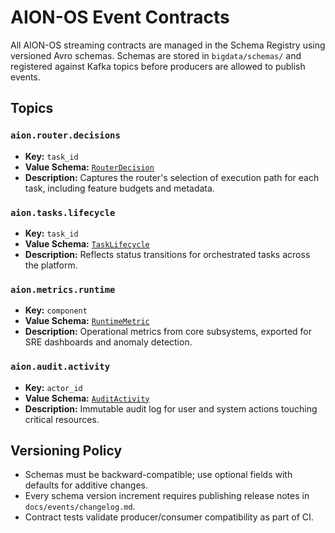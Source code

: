 # AION-OS Event Contracts

All AION-OS streaming contracts are managed in the Schema Registry using versioned Avro schemas. Schemas are stored in `bigdata/schemas/` and registered against Kafka topics before producers are allowed to publish events.

## Topics

### `aion.router.decisions`
- **Key:** `task_id`
- **Value Schema:** [`RouterDecision`](../../bigdata/schemas/aion.router.decisions.avsc)
- **Description:** Captures the router's selection of execution path for each task, including feature budgets and metadata.

### `aion.tasks.lifecycle`
- **Key:** `task_id`
- **Value Schema:** [`TaskLifecycle`](../../bigdata/schemas/aion.tasks.lifecycle.avsc)
- **Description:** Reflects status transitions for orchestrated tasks across the platform.

### `aion.metrics.runtime`
- **Key:** `component`
- **Value Schema:** [`RuntimeMetric`](../../bigdata/schemas/aion.metrics.runtime.avsc)
- **Description:** Operational metrics from core subsystems, exported for SRE dashboards and anomaly detection.

### `aion.audit.activity`
- **Key:** `actor_id`
- **Value Schema:** [`AuditActivity`](../../bigdata/schemas/aion.audit.activity.avsc)
- **Description:** Immutable audit log for user and system actions touching critical resources.

## Versioning Policy
- Schemas must be backward-compatible; use optional fields with defaults for additive changes.
- Every schema version increment requires publishing release notes in `docs/events/changelog.md`.
- Contract tests validate producer/consumer compatibility as part of CI.
